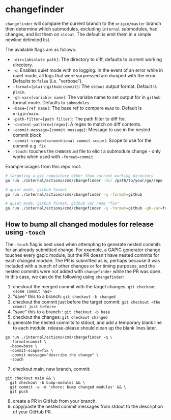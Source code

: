 # changefinder

`changefinder` will compare the current branch to the `origin/master` branch
then determine which submodules, excluding `internal` submodules, had changes,
and list them on `stdout`. The default is emit them in a simple newline
delimited list.

The available flags are as follows:
 * `-dir=[absolute path]`: The directory to diff, defaults to current working
 directory. 
 * `-q`: Enables quiet mode with no logging. In the event of an error while in
 quiet mode, all logs that were surpressed are dumped with the error. Defaults
 to `false` (i.e. "verbose").
 * `-format=[plain|github|commit]`: The `stdout` output format. Default is `plain`.
 * `-gh-var=[variable name]`: The variabe name to set output for in `github`
 format mode. Defaults to `submodules`.
 * `-base=[ref name]`: The base ref to compare `HEAD` to. Default is
 `origin/main`.
 * `-path-filter=[path filter]`: The path filter to diff for.
 * `-content-pattern=[regex]`: A regex to match on diff contents.
 * `-commit-message=[commit message]`: Message to use in the nested commit block
 * `-commit-scope=[conventional commit scope]`: Scope to use for the commit e.g. `fix`
 * `-touch`: touches the `CHANGES.md` file to elicit a submodule change - only
 works when used with `-format=commit`

Example usages from this repo root:

```sh
# targeting a git repository other than current working directory
go run ./internal/actions/cmd/changefinder -dir /path/to/your/go/repo

# quiet mode, github format
go run ./internal/actions/cmd/changefinder -q -format=github

# quiet mode, github format, github var name "foo"
go run ./internal/actions/cmd/changefinder -q -format=github -gh-var=foo
```

## How to bump all changed modules for release using `-touch`

The `-touch` flag is best used when attempting to generate nested commits for an
already submitted change. For example, a GAPIC generator change touches every
gapic module, but the PR doesn't have nested commits for each changed module.
The PR is submitted as is, perhaps because it was included with a bunch of other
changes or for timing purposes, and the nested commits were not added with
`changefinder` while the PR was open. In this case, we can do the following
using `changefinder`:

1. checkout the merged commit with the target changes: `git checkout <some commit has>`
2. "save" this to a branch: `git checkout -b changed`
3. checkout the commit just before the target commit: `git checkout <the commit just before>`
4. "save" this to a branch : `git checkout -b base`
5. checkout the changes: `git checkout changed`
6. generate the nested commits to stdout, and add a temporary blank line to each
   module. release-please should clean up the blank lines later.
```
go run ./internal/actions/cmd/changefinder -q \
  -format=commit \
  -base=base \
  -commit-scope=fix \
  -commit-message="describe the change" \
  -touch
```
7. checkout main, new branch, commit:
```
git checkout main && \
  git checkout -b bump-modules && \
  git commit -a -m 'chore: bump changed modules' && \
  git push
```
8. create a PR in GitHub from your branch.
9. copy/paste the nested commit messages from stdout to the description of your
   GitHub PR.
